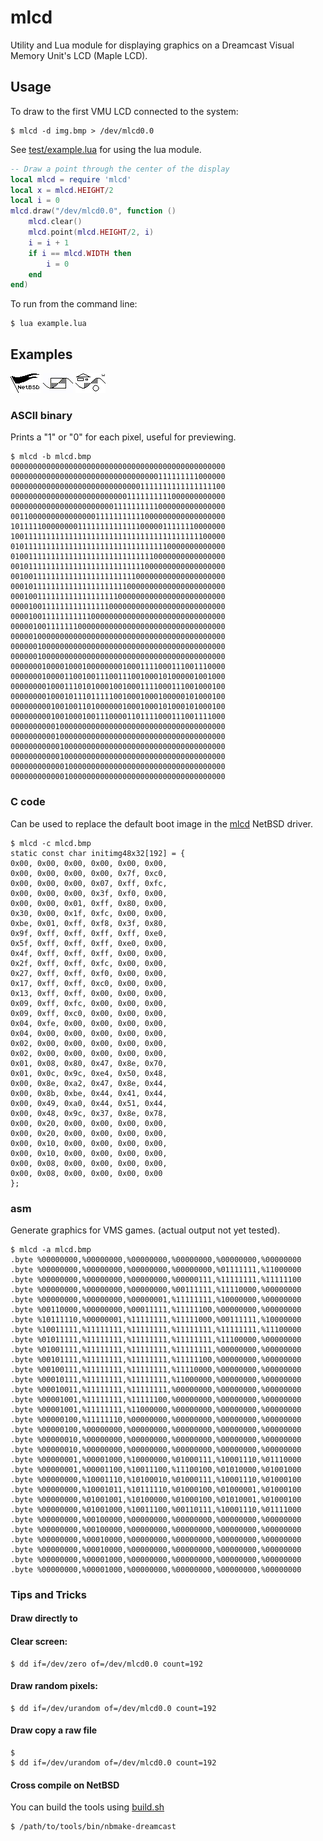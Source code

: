 # mlcd
Utility and Lua module for displaying graphics on a Dreamcast Visual Memory Unit's LCD (Maple LCD).

## Usage

To draw to the first VMU LCD connected to the system:
```
$ mlcd -d img.bmp > /dev/mlcd0.0
```

See [test/example.lua](test/example.lua) for using the lua module.

```lua
-- Draw a point through the center of the display
local mlcd = require 'mlcd'
local x = mlcd.HEIGHT/2
local i = 0
mlcd.draw("/dev/mlcd0.0", function ()
	mlcd.clear()
	mlcd.point(mlcd.HEIGHT/2, i)
	i = i + 1
	if i == mlcd.WIDTH then
		i = 0
	end
end)
```

To run from the command line:
```
$ lua example.lua
```

## Examples

![MLCD](test/mlcd.bmp)
![MLCD](test/example.gif)
![MLCD](test/example.bmp)

### ASCII binary 
Prints a "1" or "0" for each pixel, useful for previewing.

```
$ mlcd -b mlcd.bmp
000000000000000000000000000000000000000000000000
000000000000000000000000000000000111111111000000
000000000000000000000000000001111111111111111100
000000000000000000000000001111111111000000000000
000000000000000000000001111111111000000000000000
001100000000000000011111111111000000000000000000
101111100000000111111111111110000011111110000000
100111111111111111111111111111111111111111100000
010111111111111111111111111111111110000000000000
010011111111111111111111111111110000000000000000
001011111111111111111111111111000000000000000000
001001111111111111111111111100000000000000000000
000101111111111111111111110000000000000000000000
000100111111111111111111000000000000000000000000
000010011111111111111100000000000000000000000000
000010011111111111000000000000000000000000000000
000001001111111000000000000000000000000000000000
000001000000000000000000000000000000000000000000
000000100000000000000000000000000000000000000000
000000100000000000000000000000000000000000000000
000000010000100010000000010001111000111001110000
000000010000110010011100111001000101000001001000
000000001000111010100010010001111000111001000100
000000001000101110111110010001000100000101000100
000000000100100110100000010001000101000101000100
000000000100100010011100001101111000111001111000
000000000010000000000000000000000000000000000000
000000000010000000000000000000000000000000000000
000000000001000000000000000000000000000000000000
000000000001000000000000000000000000000000000000
000000000000100000000000000000000000000000000000
000000000000100000000000000000000000000000000000
```

### C code
Can be used to replace the default boot image in the [mlcd](https://nxr.netbsd.org/xref/src/sys/arch/dreamcast/dev/maple/mlcd.c#190) NetBSD driver.

```
$ mlcd -c mlcd.bmp
static const char initimg48x32[192] = {
0x00, 0x00, 0x00, 0x00, 0x00, 0x00,
0x00, 0x00, 0x00, 0x00, 0x7f, 0xc0,
0x00, 0x00, 0x00, 0x07, 0xff, 0xfc,
0x00, 0x00, 0x00, 0x3f, 0xf0, 0x00,
0x00, 0x00, 0x01, 0xff, 0x80, 0x00,
0x30, 0x00, 0x1f, 0xfc, 0x00, 0x00,
0xbe, 0x01, 0xff, 0xf8, 0x3f, 0x80,
0x9f, 0xff, 0xff, 0xff, 0xff, 0xe0,
0x5f, 0xff, 0xff, 0xff, 0xe0, 0x00,
0x4f, 0xff, 0xff, 0xff, 0x00, 0x00,
0x2f, 0xff, 0xff, 0xfc, 0x00, 0x00,
0x27, 0xff, 0xff, 0xf0, 0x00, 0x00,
0x17, 0xff, 0xff, 0xc0, 0x00, 0x00,
0x13, 0xff, 0xff, 0x00, 0x00, 0x00,
0x09, 0xff, 0xfc, 0x00, 0x00, 0x00,
0x09, 0xff, 0xc0, 0x00, 0x00, 0x00,
0x04, 0xfe, 0x00, 0x00, 0x00, 0x00,
0x04, 0x00, 0x00, 0x00, 0x00, 0x00,
0x02, 0x00, 0x00, 0x00, 0x00, 0x00,
0x02, 0x00, 0x00, 0x00, 0x00, 0x00,
0x01, 0x08, 0x80, 0x47, 0x8e, 0x70,
0x01, 0x0c, 0x9c, 0xe4, 0x50, 0x48,
0x00, 0x8e, 0xa2, 0x47, 0x8e, 0x44,
0x00, 0x8b, 0xbe, 0x44, 0x41, 0x44,
0x00, 0x49, 0xa0, 0x44, 0x51, 0x44,
0x00, 0x48, 0x9c, 0x37, 0x8e, 0x78,
0x00, 0x20, 0x00, 0x00, 0x00, 0x00,
0x00, 0x20, 0x00, 0x00, 0x00, 0x00,
0x00, 0x10, 0x00, 0x00, 0x00, 0x00,
0x00, 0x10, 0x00, 0x00, 0x00, 0x00,
0x00, 0x08, 0x00, 0x00, 0x00, 0x00,
0x00, 0x08, 0x00, 0x00, 0x00, 0x00
};
```

### asm
Generate graphics for VMS games. (actual output not yet tested).

```
$ mlcd -a mlcd.bmp
.byte %00000000,%00000000,%00000000,%00000000,%00000000,%00000000
.byte %00000000,%00000000,%00000000,%00000000,%01111111,%11000000
.byte %00000000,%00000000,%00000000,%00000111,%11111111,%11111100
.byte %00000000,%00000000,%00000000,%00111111,%11110000,%00000000
.byte %00000000,%00000000,%00000001,%11111111,%10000000,%00000000
.byte %00110000,%00000000,%00011111,%11111100,%00000000,%00000000
.byte %10111110,%00000001,%11111111,%11111000,%00111111,%10000000
.byte %10011111,%11111111,%11111111,%11111111,%11111111,%11100000
.byte %01011111,%11111111,%11111111,%11111111,%11100000,%00000000
.byte %01001111,%11111111,%11111111,%11111111,%00000000,%00000000
.byte %00101111,%11111111,%11111111,%11111100,%00000000,%00000000
.byte %00100111,%11111111,%11111111,%11110000,%00000000,%00000000
.byte %00010111,%11111111,%11111111,%11000000,%00000000,%00000000
.byte %00010011,%11111111,%11111111,%00000000,%00000000,%00000000
.byte %00001001,%11111111,%11111100,%00000000,%00000000,%00000000
.byte %00001001,%11111111,%11000000,%00000000,%00000000,%00000000
.byte %00000100,%11111110,%00000000,%00000000,%00000000,%00000000
.byte %00000100,%00000000,%00000000,%00000000,%00000000,%00000000
.byte %00000010,%00000000,%00000000,%00000000,%00000000,%00000000
.byte %00000010,%00000000,%00000000,%00000000,%00000000,%00000000
.byte %00000001,%00001000,%10000000,%01000111,%10001110,%01110000
.byte %00000001,%00001100,%10011100,%11100100,%01010000,%01001000
.byte %00000000,%10001110,%10100010,%01000111,%10001110,%01000100
.byte %00000000,%10001011,%10111110,%01000100,%01000001,%01000100
.byte %00000000,%01001001,%10100000,%01000100,%01010001,%01000100
.byte %00000000,%01001000,%10011100,%00110111,%10001110,%01111000
.byte %00000000,%00100000,%00000000,%00000000,%00000000,%00000000
.byte %00000000,%00100000,%00000000,%00000000,%00000000,%00000000
.byte %00000000,%00010000,%00000000,%00000000,%00000000,%00000000
.byte %00000000,%00010000,%00000000,%00000000,%00000000,%00000000
.byte %00000000,%00001000,%00000000,%00000000,%00000000,%00000000
.byte %00000000,%00001000,%00000000,%00000000,%00000000,%00000000
```

### Tips and Tricks

#### Draw directly to 

#### Clear screen:
```
$ dd if=/dev/zero of=/dev/mlcd0.0 count=192
```

#### Draw random pixels:
```
$ dd if=/dev/urandom of=/dev/mlcd0.0 count=192
```

#### Draw copy a raw file
```
$ 
$ dd if=/dev/urandom of=/dev/mlcd0.0 count=192
```

#### Cross compile on NetBSD
You can build the tools using [build.sh](https://www.netbsd.org/docs/guide/en/chap-build.html#chap-build-tools)
```
$ /path/to/tools/bin/nbmake-dreamcast 
```

